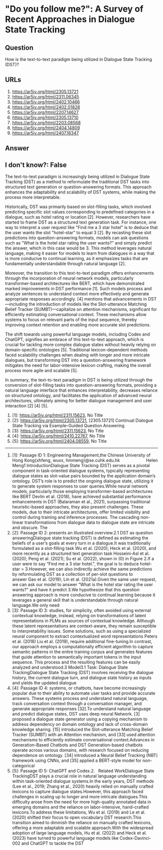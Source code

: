 # "Do you follow me?": A Survey of Recent Approaches in Dialogue State Tracking

## Question

How is the text-to-text paradigm being utilized in Dialogue State Tracking (DST)?

## URLs

1. https://ar5iv.org/html/2305.13721
2. https://ar5iv.org/html/2311.06345
3. https://ar5iv.org/html/2402.10466
4. https://ar5iv.org/html/2402.01828
5. https://ar5iv.org/html/2207.14627
6. https://ar5iv.org/html/2305.13710
7. https://ar5iv.org/html/2203.08568
8. https://ar5iv.org/html/2404.14809
9. https://ar5iv.org/html/2407.16347

## Answer

## I don't know?: False

The text-to-text paradigm is increasingly being utilized in Dialogue State Tracking (DST) as a method to reformulate the traditional DST tasks into structured text generation or question-answering formats. This approach enhances the adaptability and scalability of DST systems, while making the process more interpretable. 

Historically, DST was primarily based on slot-filling tasks, which involved predicting specific slot values corresponding to predefined categories in a dialogue, such as hotel rating or location [2]. However, researchers have started to frame DST as a structured text generation task. For instance, one way to interpret a user request like "Find me a 3 star hotel" is to deduce that the user wants the slot "hotel-star" to equal 3 [2]. By recasting these slot predictions into question-answering formats, models can ask questions such as "What is the hotel star rating the user wants?" and simply predict the answer, which in this case would be 3. This method leverages natural language, making it easier for models to learn from dialogues in a way that is more conducive to continual learning, as it emphasizes tasks that are fundamentally understandable through natural language [2].

Moreover, the transition to this text-to-text paradigm offers enhancements through the incorporation of neural network models, particularly transformer-based architectures like BERT, which have demonstrated marked improvements in DST performance [1]. Such models process and analyze sentences to understand context more effectively and generate appropriate responses accordingly. [4] mentions that advancements in DST—including the introduction of models like the Slot-utterance Matching Belief Tracker (SUMBT)—capitalize on attention mechanisms, significant for efficiently estimating conversational context. These mechanisms allow systems to focus on relevant parts of the input sequence, thereby improving context retention and enabling more accurate slot predictions.

The shift towards using powerful language models, including Codex and ChatGPT, signifies an embrace of this text-to-text approach, which is crucial for tackling more complex dialogue states without heavily relying on domain-specific ontologies [5]. Traditional lexicon-dependent methods faced scalability challenges when dealing with longer and more intricate dialogues, but transforming DST into a question-answering framework mitigates the need for labor-intensive lexicon crafting, making the overall process more agile and scalable [5].

In summary, the text-to-text paradigm in DST is being utilized through the conversion of slot-filling tasks into question-answering formats, providing a natural language interface that enhances interpretability, decreases reliance on structured ontology, and facilitates the application of advanced neural architectures, ultimately aiming for better dialogue management and user interaction [2] [4] [5].

1. [1]:  https://ar5iv.org/html/2311.15623, No Title
2. [2]:  https://ar5iv.org/html/2305.13721, [2305.13721] Continual Dialogue State Tracking via Example-Guided Question Answering
3. [3]:  https://ar5iv.org/html/2311.15623, No Title
4. [4]:  https://ar5iv.org/html/2410.22767, No Title
5. [5]:  https://ar5iv.org/html/2404.08559, No Title
---
1. [1]:  Passage ID 1: Engineering Management,the Chinese University of Hong Kong{xhfeng, wuxx, hmmeng}@se.cuhk.edu.hk                      Helen Meng1 IntroductionDialogue State Tracking (DST) serves as a pivotal component in task-oriented dialogue systems, typically representing dialogue states as slot-value pairs bounded by the application domain’s ontology. DST’s role is to predict the ongoing dialogue state, utilizing it to generate system responses to user queries.While neural network models, particularly those employing transformer-based architectures like BERT Devlin et al. (2018), have achieved substantial performance enhancements in DST (Balaraman et al., 2021), surpassing traditional heuristic-based approaches, they also present challenges. These models, due to their intricate architectures, offer limited visibility and control during training and inference processes. The cascading non-linear transformations from dialogue data to dialogue state are intricate and obscure. The
2. [2]:  Passage ID 2: presents an illustrated overview.2.1 DST as question answeringDialogue state tracking (DST) is defined as estimating the beliefs of a user’s goals at every turn in a dialogue.It was traditionally formulated as a slot-filling task Wu et al. (2020); Heck et al. (2020), and more recently as a structured text generation task Hosseini-Asl et al. (2020); Peng et al. (2021); Su et al. (2022), shown in (0) in Figure 2.If a user were to say “Find me a 3 star hotel.", the goal is to deduce hotel-star = 3.However, we can also indirectly achieve the same predictions by reformulating DST as a collection of per-slot questions to answer Gao et al. (2019); Lin et al. (2021a).Given the same user request, we can ask our model to answer “What is the hotel star rating the user wants?" and have it predict 3.We hypothesize that this question answering approach is more conducive to continual learning because it leverages a general skill that is understandable through natural language.We only need
3. [3]:  Passage ID 3: studies, for simplicity, often avoided using external contextual knowledge, instead, relying on transformations of latent representations in PLMs as sources of contextual knowledge. Although these latent representations are context-aware, they remain susceptible to interpretability issues. Some solutions, such as using a specialized neural component to extract contextualized word representations Peters et al. (2018) Liu et al. (2019), require additional fine-tuning.In contrast, our approach employs a computationally efficient algorithm to capture semantic patterns in the entire training corpus and generates features that guide attention to semantically important tokens in the input sequence. This process and the resulting features can be easily analyzed and understood.3 Model3.1 Task: Dialogue State TrackingDialogue State Tracking (DST) involves receiving the dialogue history, the current dialogue turn, and dialogue state history as inputs and yields the updated dialogue
4. [4]:  Passage ID 4: systems, or chatbots, have become increasingly popular due to their ability to automate user tasks and provide accurate answers. These systems process and understand natural language, track conversation context through a conversation manager, and generate appropriate responses [32].To understand natural language and predict dialogue states, DST uses deep neural Network. [3] proposed a dialogue state generator using a copying mechanism to address dependency on domain ontology and lack of cross-domain knowledge sharing. [15] introduced the Slot-utterance Matching Belief Tracker (SUMBT) with an Attention mechanism, and [33] used attention mechanisms to efficiently estimate conversational context.Advances in Generation-Based Chatbots and DST Generation-based chatbots operate across various domains, with research focused on reducing dependence on ontology. [34] introduced a Neural Belief Tracking (NBT) framework using CNNs, and [35] applied a BERT-style model for non-categorical
5. [5]:  Passage ID 5: ChatGPT and Codex.2.   Related WorkDialogue State TrackingDST plays a crucial role in natural language understanding within task-oriented dialogue systems.In the early years, DST methods (Lee et al., 2019; Zhang et al., 2020) heavily relied on manually crafted lexicons to capture dialogue states.However, this approach faced challenges in scaling up to longer and more intricate dialogues.This difficulty arose from the need for more high-quality annotated data in emerging domains and the reliance on labor-intensive, hand-crafted lexicons.To address these limitations, Wu et al. (2019) and Le et al. (2020) shifted their focus to open vocabulary DST research.This transition aimed to diminish the reliance on manually crafted lexicons, offering a more adaptable and scalable approach.With the widespread adoption of large language models, Hu et al. (2022) and Heck et al. (2023) have turned to powerful language models like Codex-Davinci-002 and ChatGPT to tackle the DST